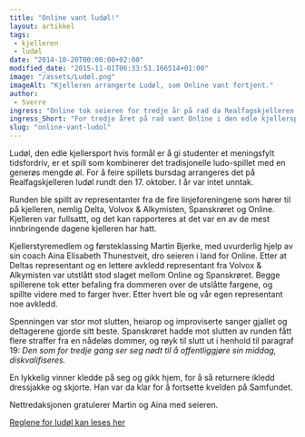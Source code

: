 ```yaml
---
title: "Online vant ludøl!"
layout: artikkel 
tags: 
 - kjelleren
 - ludøl
date: "2014-10-20T00:00:00+02:00"
modified_date: "2015-11-01T06:33:51.166514+01:00"
image: "/assets/Ludøl.png"
imageAlt: "Kjelleren arrangerte Ludøl, som Online vant fortjent."
author:
 - Sverre
ingress: "Online tok seieren for tredje år på rad da Realfagskjelleren feiret ludøl sin 27. bursdag!"
ingress_Short: "For tredje året på rad vant Online i den edle kjellersporten."
slug: "online-vant-ludol"
---
```

Ludøl, den edle kjellersport hvis formål er å gi studenter et meningsfylt tidsfordriv, er et spill som kombinerer det tradisjonelle ludo-spillet med en generøs mengde øl. For å feire spillets bursdag arrangeres det på Realfagskjelleren ludøl rundt den 17. oktober. I år var intet unntak.

Runden ble spillt av representanter fra de fire linjeforeningene som hører til på kjelleren, nemlig Delta, Volvox & Alkymisten, Spanskrøret og Online. Kjelleren var fullsattt, og det kan rapporteres at det var en av de mest innbringende dagene kjelleren har hatt.

Kjellerstyremedlem og førsteklassing Martin Bjerke, med uvurderlig hjelp av sin coach Aina Elisabeth Thunestveit, dro seieren i land for Online. Etter at Deltas representant og en lettere avkledd representant fra Volvox & Alkymisten var utstlått stod slaget mellom Online og Spanskrøret. Begge spillerene tok etter befaling fra dommeren over de utslåtte fargene, og spillte videre med to farger hver. Etter hvert ble og vår egen representant noe avkledd.

Spenningen var stor mot slutten, heiarop og improviserte sanger gjallet og deltagerene gjorde sitt beste. Spanskrøret hadde mot slutten av runden fått flere straffer fra en nådeløs dommer, og røyk til slutt ut i henhold til paragraf 19: *Den som for tredje gang ser seg nødt til å offentliggjøre sin middag, diskvalifiseres.*

En lykkelig vinner kledde på seg og gikk hjem, for å så returnere ikledd dressjakke og skjorte. Han var da klar for å fortsette kvelden på Samfundet.

Nettredaksjonen gratulerer Martin og Aina med seieren.


[Reglene for ludøl kan leses her](http://folk.ntnu.no/oistes/Diverse/ludolregler.pdf)